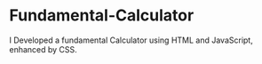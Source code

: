 # Fundamental-Calculator
I Developed a fundamental Calculator using HTML and JavaScript, enhanced by CSS.
